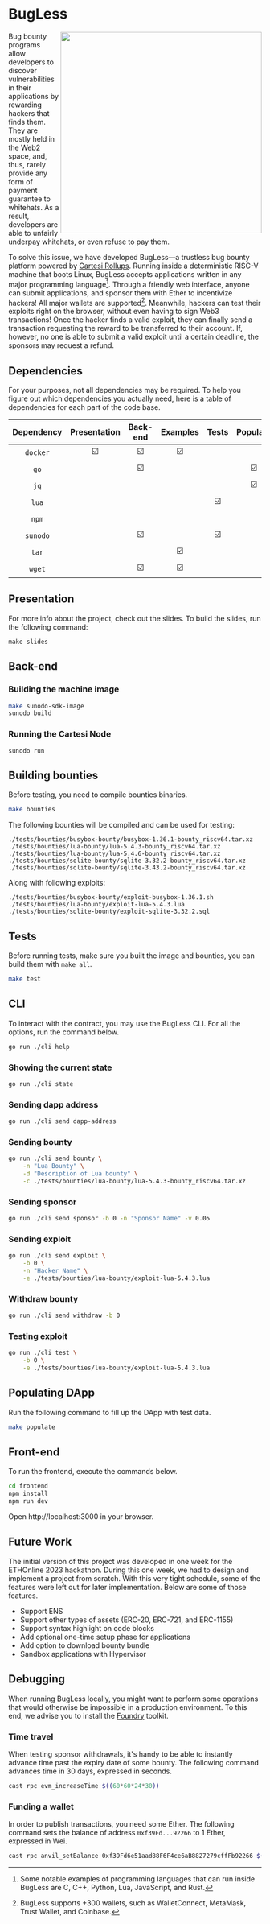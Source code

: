 # BugLess

<img align="right" height="400" src="logo.png">

Bug bounty programs allow developers to discover vulnerabilities in their applications by rewarding hackers that finds them.
They are mostly held in the Web2 space, and, thus, rarely provide any form of payment guarantee to whitehats.
As a result, developers are able to unfairly underpay whitehats, or even refuse to pay them.

To solve this issue, we have developed BugLess—a trustless bug bounty platform powered by [Cartesi Rollups](https://www.cartesi.io/).
Running inside a deterministic RISC-V machine that boots Linux, BugLess accepts applications written in any major programming language[^1].
Through a friendly web interface, anyone can submit applications, and sponsor them with Ether to incentivize hackers! All major wallets are supported[^2].
Meanwhile, hackers can test their exploits right on the browser, without even having to sign Web3 transactions!
Once the hacker finds a valid exploit, they can finally send a transaction requesting the reward to be transferred to their account.
If, however, no one is able to submit a valid exploit until a certain deadline, the sponsors may request a refund.

[^1]: Some notable examples of programming languages that can run inside BugLess are C, C++, Python, Lua, JavaScript, and Rust.
[^2]: BugLess supports +300 wallets, such as WalletConnect, MetaMask, Trust Wallet, and Coinbase.

## Dependencies

For your purposes, not all dependencies may be required.
To help you figure out which dependencies you actually need, here is a table of dependencies for each part of the code base.

| Dependency | Presentation | Back-end | Examples | Tests | Populate | CLI | Front-end |
| :-: | :-: | :-: | :-: | :-: | :-: | :-: | :-: |
| `docker` | ☑️ | ☑️ | ☑️ | | | | |
| `go` | | ☑️ | | | ☑️ | ☑️ | |
| `jq` | | | | | ☑️ | | |
| `lua` | | | | ☑️ | | | |
| `npm` | | | | | | | ☑️ |
| `sunodo` | | ☑️ | | ☑️ | | | |
| `tar` | | | ☑️ | | | | |
| `wget` | | ☑️ | ☑️ | | | | |

## Presentation

For more info about the project, check out the slides.
To build the slides, run the following command:

```
make slides
```

## Back-end

### Building the machine image

```sh
make sunodo-sdk-image
sunodo build
```

### Running the Cartesi Node

```
sunodo run
```

## Building bounties

Before testing, you need to compile bounties binaries.

```sh
make bounties
```

The following bounties will be compiled and can be used for testing:

```
./tests/bounties/busybox-bounty/busybox-1.36.1-bounty_riscv64.tar.xz
./tests/bounties/lua-bounty/lua-5.4.3-bounty_riscv64.tar.xz
./tests/bounties/lua-bounty/lua-5.4.6-bounty_riscv64.tar.xz
./tests/bounties/sqlite-bounty/sqlite-3.32.2-bounty_riscv64.tar.xz
./tests/bounties/sqlite-bounty/sqlite-3.43.2-bounty_riscv64.tar.xz
```

Along with following exploits:

```
./tests/bounties/busybox-bounty/exploit-busybox-1.36.1.sh
./tests/bounties/lua-bounty/exploit-lua-5.4.3.lua
./tests/bounties/sqlite-bounty/exploit-sqlite-3.32.2.sql
```

## Tests

Before running tests, make sure you built the image and bounties, you can build them with `make all`.

```sh
make test
```

## CLI

To interact with the contract, you may use the BugLess CLI.
For all the options, run the command below.

```sh
go run ./cli help
```

### Showing the current state

```sh
go run ./cli state
```

### Sending dapp address

```sh
go run ./cli send dapp-address
```

### Sending bounty

```sh
go run ./cli send bounty \
    -n "Lua Bounty" \
    -d "Description of Lua bounty" \
    -c ./tests/bounties/lua-bounty/lua-5.4.3-bounty_riscv64.tar.xz
```

### Sending sponsor

```sh
go run ./cli send sponsor -b 0 -n "Sponsor Name" -v 0.05
```

### Sending exploit

```sh
go run ./cli send exploit \
    -b 0 \
    -n "Hacker Name" \
    -e ./tests/bounties/lua-bounty/exploit-lua-5.4.3.lua
```

### Withdraw bounty

```sh
go run ./cli send withdraw -b 0
```

### Testing exploit

```sh
go run ./cli test \
    -b 0 \
    -e ./tests/bounties/lua-bounty/exploit-lua-5.4.3.lua
```

## Populating DApp

Run the following command to fill up the DApp with test data. 

```sh
make populate
```

## Front-end

To run the frontend, execute the commands below.

```sh
cd frontend
npm install
npm run dev
```

Open http://localhost:3000 in your browser.

## Future Work

The initial version of this project was developed in one week for the ETHOnline 2023 hackathon.
During this one week, we had to design and implement a project from scratch.
With this very tight schedule, some of the features were left out for later implementation.
Below are some of those features.

- Support ENS
- Support other types of assets (ERC-20, ERC-721, and ERC-1155)
- Support syntax highlight on code blocks
- Add optional one-time setup phase for applications
- Add option to download bounty bundle
- Sandbox applications with Hypervisor

## Debugging

When running BugLess locally, you might want to perform some operations that would otherwise be impossible in a production environment.
To this end, we advise you to install the [Foundry](https://book.getfoundry.sh/getting-started/installation) toolkit.

### Time travel

When testing sponsor withdrawals, it's handy to be able to instantly advance time past the expiry date of some bounty.
The following command advances time in 30 days, expressed in seconds.

```sh
cast rpc evm_increaseTime $((60*60*24*30))
```

### Funding a wallet

In order to publish transactions, you need some Ether.
The following command sets the balance of address `0xf39Fd...92266` to 1 Ether, expressed in Wei.

```sh
cast rpc anvil_setBalance 0xf39Fd6e51aad88F6F4ce6aB8827279cffFb92266 $(cast to-wei 1 ether)
```
